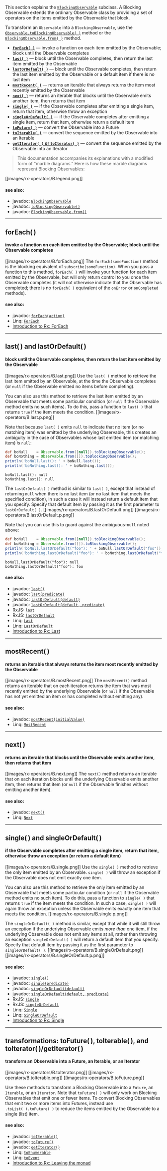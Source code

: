 This section explains the [`BlockingObservable`](http://netflix.github.io/RxJava/javadoc/rx/observables/BlockingObservable.html) subclass. A Blocking Observable extends the ordinary Observable class by providing a set of operators on the items emitted by the Observable that block.

To transform an `Observable` into a `BlockingObservable`, use the [`Observable.toBlockingObservable( )`](http://netflix.github.io/RxJava/javadoc/rx/Observable.html#toBlockingObservable%28%29) method or the [`BlockingObservable.from( )`](http://netflix.github.io/RxJava/javadoc/rx/observables/BlockingObservable.html#from%28rx.Observable%29) method.

* [**`forEach( )`**](Blocking-Observable-Operators#foreach) — invoke a function on each item emitted by the Observable; block until the Observable completes
* [**`last( )`**](Blocking-Observable-Operators#last-and-lastordefault) — block until the Observable completes, then return the last item emitted by the Observable
* [**`lastOrDefault( )`**](Blocking-Observable-Operators#last-and-lastordefault) — block until the Observable completes, then return the last item emitted by the Observable or a default item if there is no last item
* [**`mostRecent( )`**](Blocking-Observable-Operators#mostrecent) — returns an iterable that always returns the item most recently emitted by the Observable
* [**`next( )`**](Blocking-Observable-Operators#next) — returns an iterable that blocks until the Observable emits another item, then returns that item
* [**`single( )`**](Blocking-Observable-Operators#single-and-singleordefault) — if the Observable completes after emitting a single item, return that item, otherwise throw an exception
* [**`singleOrDefault( )`**](Blocking-Observable-Operators#single-and-singleordefault) — if the Observable completes after emitting a single item, return that item, otherwise return a default item
* [**`toFuture( )`**](Blocking-Observable-Operators#transformations-tofuture-toiterable-and-toiteratorgetiterator) — convert the Observable into a Future
* [**`toIterable( )`**](Blocking-Observable-Operators#transformations-tofuture-toiterable-and-toiteratorgetiterator) — convert the sequence emitted by the Observable into an Iterable
* [**`getIterator( )` or `toIterator( )`**](Blocking-Observable-Operators#transformations-tofuture-toiterable-and-toiteratorgetiterator) — convert the sequence emitted by the Observable into an Iterator

> This documentation accompanies its explanations with a modified form of "marble diagrams." Here is how these marble diagrams represent Blocking Observables:

[[images/rx-operators/B.legend.png]]

#### see also:
* javadoc: <a href="http://netflix.github.io/RxJava/javadoc/rx/observables/BlockingObservable.html">`BlockingObservable`</a>
* javadoc: <a href="http://netflix.github.io/RxJava/javadoc/rx/Observable.html#toBlockingObservable()">`toBlockingObservable()`</a>
* javadoc: <a href="http://netflix.github.io/RxJava/javadoc/rx/observables/BlockingObservable.html#from(rx.Observable)">`BlockingObservable.from()`</a>

***

## forEach( )
#### invoke a function on each item emitted by the Observable; block until the Observable completes
[[images/rx-operators/B.forEach.png]]
The `forEach(someFunction)` method is the blocking equivalent of `subscribe(someFunction)`. When you pass a function to this method, `forEach( )` will invoke your function for each item emitted by the Observable, but will only return control to you once the Observable completes (it will not otherwise indicate that the Observable has completed; there is no `forEach( )` equivalent of the `onError` or `onCompleted` methods).

#### see also:
* javadoc: <a href="http://netflix.github.io/RxJava/javadoc/rx/observables/BlockingObservable.html#forEach(rx.util.functions.Action1)">`forEach(action)`</a>
* Linq: <a href="http://msdn.microsoft.com/en-us/library/hh211815(v=vs.103).aspx">`ForEach`</a>
* <a href="http://www.introtorx.com/Content/v1.0.10621.0/10_LeavingTheMonad.html#ForEach">Introduction to Rx: ForEach</a>

***

## last( ) and lastOrDefault( )
#### block until the Observable completes, then return the last item emitted by the Observable
[[images/rx-operators/B.last.png]]
Use the `last( )` method to retrieve the last item emitted by an Observable, at the time the Observable completes (or `null` if the Observable emitted no items before completing).

You can also use this method to retrieve the last item emitted by an Observable that meets some particular condition (or `null` if the Observable method emits no such items). To do this, pass a function to `last( )` that returns `true` if the item meets the condition.
[[images/rx-operators/B.last.p.png]]

Note that because `last( )` emits `null` to indicate that no item (or no matching item) was emitted by the underlying Observable, this creates an ambiguity in the case of Observables whose last emitted item (or matching item) _is_ `null`:

```groovy
def boNull    = Observable.from([null]).toBlockingObservable();
def boNothing = Observable.from([]).toBlockingObservable();
println('boNull.last(): ' + boNull.last());
println('boNothing.last(): ' + boNothing.last());
```
```
boNull.last(): null
boNothing.last(): null
```

The `lastOrDefault( )` method is similar to `last( )`, except that instead of returning `null` when there is no last item (or no last item that meets the specified condition), in such a case it will instead return a default item that you specify. Specify that default item by passing it as the first parameter to `lastOrDefault( )`.
[[images/rx-operators/B.lastOrDefault.png]]
[[images/rx-operators/B.lastOrDefault.p.png]]

Note that you can use this to guard against the ambiguous-`null` noted above:

```groovy
def boNull    = Observable.from([null]).toBlockingObservable();
def boNothing = Observable.from([]).toBlockingObservable();
println('boNull.lastOrDefault("foo"): ' + boNull.lastOrDefault("foo"));
println('boNothing.lastOrDefault("foo"): ' + boNothing.lastOrDefault("foo"));
```
```
boNull.lastOrDefault("foo"): null
boNothing.lastOrDefault("foo"): foo
```

#### see also:
* javadoc: <a href="http://netflix.github.io/RxJava/javadoc/rx/observables/BlockingObservable.html#last()">`last()`</a>
* javadoc: <a href="http://netflix.github.io/RxJava/javadoc/rx/observables/BlockingObservable.html#last(rx.util.functions.Func1)">`last(predicate)`</a>
* javadoc: <a href="http://netflix.github.io/RxJava/javadoc/rx/observables/BlockingObservable.html#lastOrDefault(T)">`lastOrDefault(default)`</a>
* javadoc: <a href="http://netflix.github.io/RxJava/javadoc/rx/observables/BlockingObservable.html#lastOrDefault(T, rx.util.functions.Func1)">`lastOrDefault(default, predicate)`</a>
* RxJS: <a href="https://github.com/Reactive-Extensions/RxJS/wiki/Observable#last">`last`</a>
* RxJS: <a href="https://github.com/Reactive-Extensions/RxJS/wiki/Observable#lastordefault">`lastOrDefault`</a>
* Linq: <a href="http://msdn.microsoft.com/en-us/library/system.reactive.linq.observable.last(v=vs.103).aspx">`Last`</a>
* Linq: <a href="http://msdn.microsoft.com/en-us/library/system.reactive.linq.observable.lastordefault(v=vs.103).aspx">`LastOrDefault`</a>
* <a href="http://www.introtorx.com/Content/v1.0.10621.0/07_Aggregation.html#Last">Introduction to Rx: Last</a>

***

## mostRecent( )
#### returns an iterable that always returns the item most recently emitted by the Observable
[[images/rx-operators/B.mostRecent.png]]
The `mostRecent()` method returns an iterable that on each iteration returns the item that was most recently emitted by the underlying Observable (or `null` if the Observable has not yet emitted an item or has completed without emitting any).

#### see also:
* javadoc: <a href="http://netflix.github.io/RxJava/javadoc/rx/observables/BlockingObservable.html#mostRecent(T)">`mostRecent(initialValue)`</a>
* Linq: <a href="http://msdn.microsoft.com/en-us/library/hh229751(v=vs.103).aspx">`MostRecent`</a>

***

## next( )
#### returns an iterable that blocks until the Observable emits another item, then returns that item
[[images/rx-operators/B.next.png]]
The `next()` method returns an iterable that on each iteration blocks until the underlying Observable emits another item, then returns that item (or `null` if the Observable finishes without emitting another item).

#### see also:
* javadoc: <a href="http://netflix.github.io/RxJava/javadoc/rx/observables/BlockingObservable.html#next()">`next()`</a>
* Linq: <a href="http://msdn.microsoft.com/en-us/library/hh211897(v=vs.103).aspx">`Next`</a>

***

## single( ) and singleOrDefault( )
#### if the Observable completes after emitting a single item, return that item, otherwise throw an exception (or return a default item)
[[images/rx-operators/B.single.png]]
Use the `single( )` method to retrieve the only item emitted by an Observable. `single( )` will throw an exception if the Observable does not emit exactly one item.

You can also use this method to retrieve the only item emitted by an Observable that meets some particular condition (or `null` if the Observable method emits no such item). To do this, pass a function to `single( )` that returns `true` if the item meets the condition. In such a case, `single( )` will again throw an exception unless the Observable emits exactly one item that meets the condition.
[[images/rx-operators/B.single.p.png]]

The `singleOrDefault( )` method is similar, except that while it will still throw an exception if the underlying Observable emits _more than_ one item, if the underlying Observable does not emit any items at all, rather than throwing an exception `singleOrDefault( )` will return a default item that you specify. Specify that default item by passing it as the first parameter to `singleOrDefault( )`.
[[images/rx-operators/B.singleOrDefault.png]]
[[images/rx-operators/B.singleOrDefault.p.png]]

#### see also:
* javadoc: <a href="http://netflix.github.io/RxJava/javadoc/rx/observables/BlockingObservable.html#single()">`single()`</a>
* javadoc: <a href="http://netflix.github.io/RxJava/javadoc/rx/observables/BlockingObservable.html#single(rx.util.functions.Func1)">`single(predicate)`</a>
* javadoc: <a href="http://netflix.github.io/RxJava/javadoc/rx/observables/BlockingObservable.html#singleOrDefault(T)">`singleOrDefault(default)`</a>
* javadoc: <a href="http://netflix.github.io/RxJava/javadoc/rx/observables/BlockingObservable.html#singleOrDefault(T, rx.util.functions.Func1)">`singleOrDefault(default, predicate)`</a>
* RxJS: <a href="https://github.com/Reactive-Extensions/RxJS/wiki/Observable#wiki-single">`single`</a>
* RxJS: <a href="https://github.com/Reactive-Extensions/RxJS/wiki/Observable#wiki-singleOrDefault">`singleOrDefault`</a>
* Linq: <a href="http://msdn.microsoft.com/en-us/library/system.reactive.linq.observable.single(v=vs.103).aspx">`Single`</a>
* Linq: <a href="http://msdn.microsoft.com/en-us/library/system.reactive.linq.observable.singleordefault(v=vs.103).aspx">`SingleOrDefault`</a>
* <a href="http://www.introtorx.com/Content/v1.0.10621.0/07_Aggregation.html#Single">Introduction to Rx: Single</a>

***

## transformations: toFuture( ), toIterable( ), and toIterator( )/getIterator( )
#### transform an Observable into a Future, an Iterable, or an Iterator
[[images/rx-operators/B.toIterator.png]]
[[images/rx-operators/B.toIterable.png]]
[[images/rx-operators/B.toFuture.png]]

Use these methods to transform a Blocking Observable into a `Future`, an `Iterable`, or an `Iterator`. Note that `toFuture( )` will only work on Blocking Observables that emit one or fewer items. To convert Blocking Observables that emit two or more items into Futures, instead use `.toList( ).toFuture( )` to reduce the items emitted by the Observable to a single (list) item.

#### see also:
* javadoc: <a href="http://netflix.github.io/RxJava/javadoc/rx/observables/BlockingObservable.html#toIterable()">`toIterable()`</a>
* javadoc: <a href="http://netflix.github.io/RxJava/javadoc/rx/observables/BlockingObservable.html#toFuture()">`toFuture()`</a>
* javadoc: <a href="http://netflix.github.io/RxJava/javadoc/rx/observables/BlockingObservable.html#getIterator()">`getIterator()`</a>
* Linq: <a href="http://msdn.microsoft.com/en-us/library/hh212132(v=vs.103).aspx">`toEnumerable`</a>
* Linq: <a href="http://msdn.microsoft.com/en-us/library/system.reactive.linq.observable.toevent(v=vs.103).aspx">`toEvent`</a>
* <a href="http://www.introtorx.com/Content/v1.0.10621.0/10_LeavingTheMonad.html#LeavingTheMonad">Introduction to Rx: Leaving the monad</a>